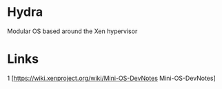 # Hydra
Modular OS based around the Xen hypervisor

# Links
1 [https://wiki.xenproject.org/wiki/Mini-OS-DevNotes Mini-OS-DevNotes]
